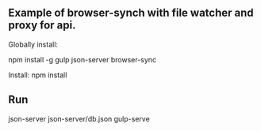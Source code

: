 Example of browser-synch with file watcher and proxy for api.
---
Globally install: 

npm install -g gulp json-server browser-sync

Install: npm install

Run
---
json-server json-server/db.json
gulp-serve
